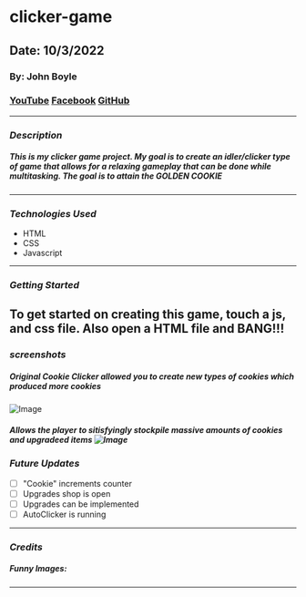 # clicker-game

## Date: 10/3/2022


### By: John Boyle

### [YouTube](https://www.youtube.com/watch?v=GHk33gqBM1c&list=RDGHk33gqBM1c&start_radio=1) [Facebook](https://www.facebook.com) [GitHub](https://github.com/stardust-4/)

---

### **_Description_**

##### This is my clicker game project. My goal is to create an idler/clicker type of game that allows for a relaxing gameplay that can be done while multitasking. The goal is to attain the GOLDEN COOKIE

---

### **_Technologies Used_**

- HTML
- CSS
- Javascript

---

### **_Getting Started_**

## To get started on creating this game, touch a js, and css file. Also open a HTML file and BANG!!!

### **_screenshots_**

##### Original Cookie Clicker allowed you to create new types of cookies which produced more cookies

![Image](https://i.redd.it/03if0rxyj6t01.png)


##### Allows the player to sitisfyingly stockpile massive amounts of cookies and upgradeed items ![Image](https://i.redd.it/ebhsggjtl3n71.jpg)


### **_Future Updates_**

- [ ] "Cookie" increments counter
- [ ] Upgrades shop is open
- [ ] Upgrades can be implemented
- [ ] AutoClicker is running

---

### **_Credits_**

##### Funny Images:

---

